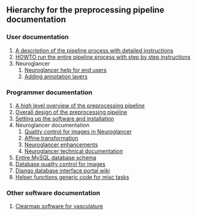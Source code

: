 ## Hierarchy for the preprocessing pipeline documentation

### User documentation
1. [A description of the pipeline process with detailed instructions](docs/user/PROCESS.md)
1. [HOWTO run the entire pipeline process with step by step instructions](docs/user/RUNNING.md)
1. Neuroglancer
    1. [Neuroglancer help for end users](docs/user/neuroglancer.help.md)
    1. [Adding annotation layers](docs/user/adding.annotation.layers.md)

### Programmer documentation
1. [A high level overview of the preprocessing pipeline](docs/programmer/high.level.description.md)
1. [Overall design of the preprocessing pipeline](docs/programmer/Design.md)
1. [Setting up the software and installation](docs/programmer/SETUP.md)
1. Neuroglancer documentation
    1. [Quality control for images in Neuroglancer](docs/programmer/NEUROGLANCER.QC.md)
    1. [Affine transformation](docs/programmer/affine.transformation.md)
    1. [Neuroglancer enhancements](docs/programmer/neuroglancer.enhancements.md)
    1. [Neuroglancer technical documentation](docs/programmer/neuroglancer.technical.documentation.md)
1. [Entire MySQL database schema](docs/programmer/schema.sql)
1. [Database quality control for images](docs/programmer/QC.md)
1. [Django database interface portal wiki](docs/programmer/releasing.new.database.portal.md)
1. [Helper functions generic code for misc tasks](docs/programmer/HELPER.FUNCTIONS.md)
### Other software documentation
1. [Clearmap software for vasculature ](docs/old/CLEARMAP.md)

